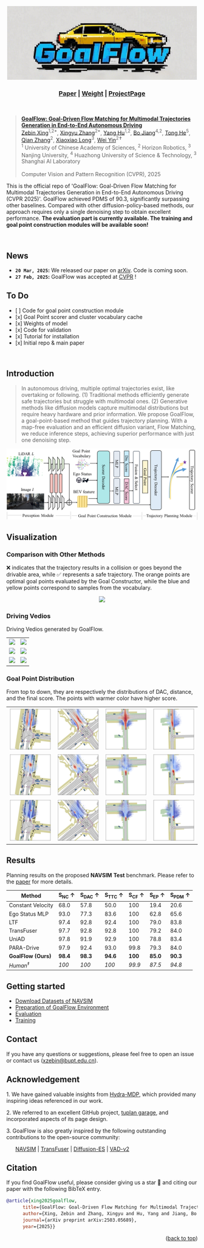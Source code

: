 <p align="center">
    <img alt="goalflow_logo" src="assets/goalflow_logo.png" width="500">
    <!-- <h1 align="center">A Framework for Vehicle Motion Planning Research</h1> -->
    <h3 align="center"><a href="https://arxiv.org/abs/2503.05689">Paper</a> | <a href="https://drive.google.com/drive/folders/1iWsPwpqM4WaUVVRZU3xIMPdOaJVB2Kub?usp=drive_link">Weight</a> | <a href="https://zebinx.github.io/HomePage-of-GoalFlow/">ProjectPage</a> </h3>
</p>

<br/>

> [**GoalFlow: Goal-Driven Flow Matching for Multimodal Trajectories Generation
in End-to-End Autonomous Driving**](https://arxiv.org/abs/2503.05689)  <br>
> [Zebin Xing](https://github.com/ZebinX)<sup>1,2*</sup>, [Xingyu Zhang]()<sup>2*</sup>, [Yang Hu]()<sup>1,2</sup>, [Bo Jiang]()<sup>4,2</sup>, [Tong He](https://tonghe90.github.io/)<sup>5</sup>, [Qian Zhang]()<sup>2</sup>, [Xiaoxiao Long](https://www.xxlong.site/)<sup>3</sup>, [Wei Yin](https://yvanyin.net/)<sup>2✝</sup>  <br>
> <sup>1</sup> University of Chinese Academy of Sciences, <sup>2</sup> Horizon Robotics, <sup>3</sup> Nanjing University, <sup>4</sup> Huazhong University of Science & Technology, <sup>3</sup> Shanghai AI Laboratory  <br>
> <br>
> Computer Vision and Pattern Recognition (CVPR), 2025 <br>
>
This is the official repo of 'GoalFlow: Goal-Driven Flow Matching for Multimodal Trajectories Generation in End-to-End Autonomous Driving (CVPR 2025)'. GoalFlow achieved PDMS of 90.3, significantly surpassing other baselines. Compared with other diffusion-policy-based methods, our approach requires only a single denoising step to obtain excellent performance. **The evaluation part is currently available. The training and goal point construction modules will be available soon!**

<br/>

## News
* **`20 Mar, 2025`:**  We released our paper on [arXiv](https://arxiv.org/abs/2503.05689). Code is coming soon.
* **`27 Feb, 2025`:**  GoalFlow was accepted at [CVPR](https://cvpr.thecvf.com/Conferences/2025) !

## To Do
- \[ ] Code for goal point construction module 
- \[x] Goal Point scorer and cluster vocabulary cache
- \[x] Weights of model
- \[x] Code for validation
- \[x] Tutorial for installation
- \[x] Initial repo & main paper


<br/>

## Introduction
> In autonomous driving, multiple optimal trajectories exist, like overtaking or following. (1) Traditional methods efficiently generate safe trajectories but struggle with multimodal ones. (2) Generative methods like diffusion models capture multimodal distributions but require heavy hardware and prior information. We propose GoalFlow, a goal-point-based method that guides trajectory planning. With a map-free evaluation and an efficient diffusion variant, Flow Matching, we reduce inference steps, achieving superior performance with just one denoising step.

<div align="center">
<img src="./assets/main_fig.png" />
</div>

## Visualization

### Comparison with Other Methods
❌ indicates that the trajectory results in a collision or goes beyond the drivable area, while ✅ represents a safe trajectory. The orange points are optimal goal points evaluated by the Goal Constructor, while the blue and yellow points correspond to samples from the vocabulary.
<div align="center">
    <img src="./assets/visualization.png" />
</div>

### Driving Vedios
Driving Vedios generated by GoalFlow.
<table style="width: 100%; table-layout: fixed;">
    <tr>
        <td style="width: 50%; text-align: center;">
            <img src="./assets/cf12097663665430.gif" style="width: 100%; height: auto;">
        </td>
        <td style="width: 50%; text-align: center;">
            <img src="./assets/25b719c231d85e56.gif" style="width: 100%; height: auto;">
        </td>
    </tr>
    <tr>
        <td style="width: 50%; text-align: center;">
            <img src="./assets/1a1fbb255ec55813.gif" style="width: 100%; height: auto;">
        </td>
        <td style="width: 50%; text-align: center;">
            <img src="./assets/676880c7e31252c0.gif" style="width: 100%; height: auto;">
        </td>
    </tr>
    <tr>
        <td style="width: 50%; text-align: center;">
            <img src="./assets/d2440edd19d954b5.gif" style="width: 100%; height: auto;">
        </td>
        <td style="width: 50%; text-align: center;">
            <img src="./assets/fb0a26a28ec359ce.gif" style="width: 100%; height: auto;">
        </td>
    </tr>
</table>

### Goal Point Distribution
From top to down, they are respectively the distributions of DAC, distance, and the final score. The points with warmer color have higher score.
<table style="width: 100%; table-layout: fixed; text-align: center;">
    <tr>
        <td><img src="./assets/visual_goal_point/dac_scores/0a44947ca9e85579.png" style="width: 100%; height: auto;"></td>
        <td><img src="./assets/visual_goal_point/dac_scores/2a06b778a64b545e.png" style="width: 100%; height: auto;"></td>
        <td><img src="./assets/visual_goal_point/dac_scores/7abf60c1594953cf.png" style="width: 100%; height: auto;"></td>
        <td><img src="./assets/visual_goal_point/dac_scores/1db7c81f96855ce9.png" style="width: 100%; height: auto;"></td>
    </tr>
    <tr>
        <td><img src="./assets/visual_goal_point/im_scores/0a44947ca9e85579.png" style="width: 100%; height: auto;"></td>
        <td><img src="./assets/visual_goal_point/im_scores/2a06b778a64b545e.png" style="width: 100%; height: auto;"></td>
        <td><img src="./assets/visual_goal_point/im_scores/7abf60c1594953cf.png" style="width: 100%; height: auto;"></td>
        <td><img src="./assets/visual_goal_point/im_scores/1db7c81f96855ce9.png" style="width: 100%; height: auto;"></td>
    </tr>
    <tr>
        <td><img src="./assets/visual_goal_point/final_scores/0a44947ca9e85579.png" style="width: 100%; height: auto;"></td>
        <td><img src="./assets/visual_goal_point/final_scores/2a06b778a64b545e.png" style="width: 100%; height: auto;"></td>
        <td><img src="./assets/visual_goal_point/final_scores/7abf60c1594953cf.png" style="width: 100%; height: auto;"></td>
        <td><img src="./assets/visual_goal_point/final_scores/1db7c81f96855ce9.png" style="width: 100%; height: auto;"></td>
    </tr>
</table>


## Results
Planning results on the proposed **NAVSIM** **Test** benchmark. Please refer to the [paper](https://arxiv.org/abs/2503.05689) for more details.

| Method           | S<sub>NC</sub> ↑ | S<sub>DAC</sub> ↑ | S<sub>TTC</sub> ↑ | S<sub>CF</sub> ↑ | S<sub>EP</sub> ↑ | S<sub>PDM</sub> ↑ |
|-----------------|-----------------|-----------------|-----------------|-----------------|-----------------|-----------------|
| Constant Velocity | 68.0 | 57.8 | 50.0 | 100 | 19.4 | 20.6 |
| Ego Status MLP   | 93.0 | 77.3 | 83.6 | 100 | 62.8 | 65.6 |
| LTF             | 97.4 | 92.8 | 92.4 | 100 | 79.0 | 83.8 |
| TransFuser      | 97.7 | 92.8 | 92.8 | 100 | 79.2 | 84.0 |
| UniAD          | 97.8 | 91.9 | 92.9 | 100 | 78.8 | 83.4 |
| PARA-Drive     | 97.9 | 92.4 | 93.0 | 99.8 | 79.3 | 84.0 |
| **GoalFlow (Ours)** | **98.4** | **98.3** | **94.6** | **100** | **85.0** | **90.3** |
| *Human<sup>‡</sup>* | *100* | *100* | *100* | *99.9* | *87.5* | *94.8* |


## Getting started
- [Download Datasets of NAVSIM](https://github.com/autonomousvision/navsim/blob/main/docs/install.md)
- [Preparation of GoalFlow Environment](docs/install.md)
- [Evaluation](docs/test.md)
- [Training](docs/train.md)

## Contact
If you have any questions or suggestions, please feel free to open an issue or contact us (xzebin@bupt.edu.cn).

## Acknowledgement
<p>1. We have gained valuable insights from <a href="https://arxiv.org/abs/2406.06978" target="_blank">Hydra-MDP</a>, which provided many inspiring ideas referenced in our work.</p>
<p>2. We referred to an excellent GitHub project, <a href="https://github.com/autonomousvision/tuplan_garage" target="_blank">tuplan garage</a>, and incorporated aspects of its page design.</p>

<p>3. GoalFlow is also greatly inspired by the following outstanding contributions to the open-source community:</p>
<ul>
    <a href="https://github.com/autonomousvision/navsim" target="_blank">NAVSIM</a> | <a href="https://github.com/autonomousvision/transfuser" target="_blank">TransFuser</a> | <a href="https://github.com/hustvl/VAD" target="_blank">Diffusion-ES</a> | <a href="" target="_blank">VAD-v2</a>
</ul>



## Citation
If you find GoalFlow useful, please consider giving us a star &#127775; and citing our paper with the following BibTeX entry.

```BibTeX
@article{xing2025goalflow,
	  title={GoalFlow: Goal-Driven Flow Matching for Multimodal Trajectories Generation in End-to-End Autonomous Driving},
	  author={Xing, Zebin and Zhang, Xingyu and Hu, Yang and Jiang, Bo and He, Tong and Zhang, Qian and Long, Xiaoxiao and Yin, Wei},
	  journal={arXiv preprint arXiv:2503.05689},
	  year={2025}}
```

<p align="right">(<a href="#top">back to top</a>)</p>